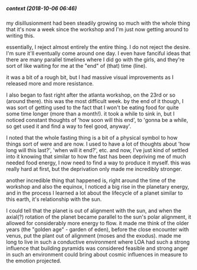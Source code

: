 
##### context (2018-10-06 06:46)

my disillusionment had been steadily growing so much with the whole thing that it's now a week since the workshop and I'm just now getting around to writing this.

essentially, I reject almost entirely the entire thing. I do not reject the desire. I'm sure it'll eventually come around one day. I even have fanciful ideas that there are many parallel timelines where I did go with the girls, and they're sort of like waiting for me at the "end" of (that) time (line).

it was a bit of a rough bit, but I had massive visual improvements as I released more and more resistance.

I also began to fast right after the atlanta workshop, on the 23rd or so (around there). this was the most difficult week. by the end of it though, I was sort of getting used to the fact that I won't be eating food for quite some time longer (more than a month!). it took a while to sink in, but I noticed constant thoughts of 'how soon will this end', to 'gonna be a while, so get used it and find a way to feel good, anyway'.

I noted that the whole fasting thing is a bit of a physical symbol to how things sort of were and are now. I used to have a lot of thoughts about 'how long will this last?', 'when will it end?', etc. and now, I've just kind of settled into it knowing that similar to how the fast has been depriving me of much needed food energy, I now need to find a way to produce it myself. this was really hard at first, but the deprivation only made me incredibly stronger.

another incredible thing that happened is, right around the time of the workshop and also the equinox, I noticed a big rise in the planetary energy, and in the process I learned a lot about the lifecycle of a planet similar to this earth, it's relationship with the sun.

I could tell that the planet is out of alignment with the sun, and when the axial(?) rotation of the planet became parallel to the sun's polar alignment, it allowed for considerably more energy to flow. it made me think of the older years (the "golden age" - garden of eden), before the close encounter with venus, put the plant out of alignment (moses and the exodus). made me long to live in such a conductive environment where LOA had such a strong influence that building pyramids was considered feasible and strong anger in such an environment could bring about cosmic influences in measure to the emotion projected.
